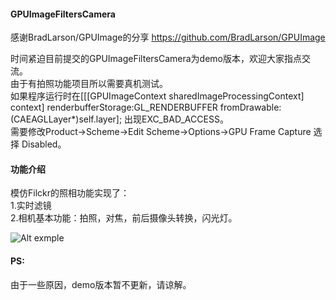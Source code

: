 #### GPUImageFiltersCamera
感谢BradLarson/GPUImage的分享 https://github.com/BradLarson/GPUImage

时间紧迫目前提交的GPUImageFiltersCamera为demo版本，欢迎大家指点交流。 <br>
由于有拍照功能项目所以需要真机测试。<br>
如果程序运行时在[[[GPUImageContext sharedImageProcessingContext] context] renderbufferStorage:GL_RENDERBUFFER fromDrawable:(CAEAGLLayer*)self.layer];
出现EXC_BAD_ACCESS。 <br>
需要修改Product->Scheme->Edit Scheme->Options->GPU Frame Capture 选择 Disabled。<br>

#### 功能介绍
模仿Filckr的照相功能实现了： <br>
1.实时滤镜 <br>
2.相机基本功能：拍照，对焦，前后摄像头转换，闪光灯。<br>

![Alt exmple](http://osscdn.code4app.com/photo/564d829a594b90de038b463a_1.gif)<br>
#### PS:
由于一些原因，demo版本暂不更新，请谅解。
